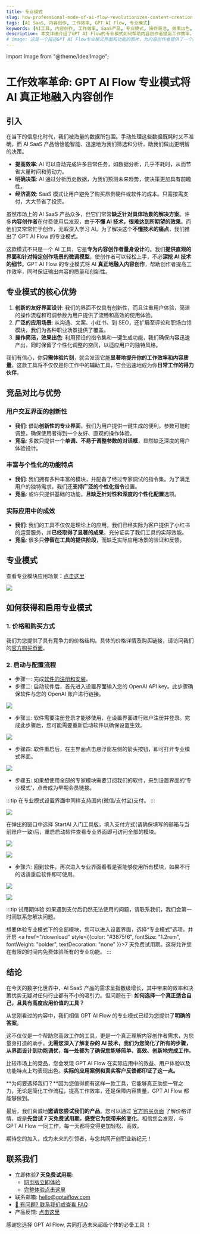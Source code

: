 ```yaml
---
title: 专业模式
slug: how-professional-mode-of-ai-flow-revolutionizes-content-creation
tags: [AI SaaS, 内容创作, 工作效率, GPT AI Flow, 专业模式]
keywords: [AI工具, 内容创作, 工作效率, SaaS产品, 专业模式, 操作简洁, 效果出色, 用户体验, 个性化创作]
description: 本文详细介绍了GPT AI Flow的专业模式如何帮助内容创作者提高工作效率，增强创作质量和创新性。探讨从界面设计、功能特点到实际应用成效的多方面优势，并附有详细的获取和启用流程。
# image: 这是一个描述GPT AI Flow专业模式界面和功能的图片，为内容创作者提供了一个高效、简洁和易于使用的工作环境。
---
```


import Image from "@theme/IdealImage";

# 工作效率革命: GPT AI Flow 专业模式将 AI 真正地融入内容创作

## 引入

在当下的信息化时代，我们被海量的数据所包围。手动处理这些数据既耗时又不准确，而 AI SaaS 产品恰恰能智能、迅速地为我们筛选和分析，助我们做出更明智的决策。

- **提高效率**: AI 可以自动完成许多日常任务，如数据分析，几乎不耗时，从而节省大量时间和劳动力。
- **明确决策**: AI 通过分析历史数据，为我们预测未来趋势，使决策更加具有前瞻性。
- **经济高效**: SaaS 模式让用户避免了购买昂贵硬件或软件的成本。只需按需支付，大大节省了投资。

虽然市场上的 AI SaaS 产品众多，但它们常常**缺乏针对具体场景的解决方案**。许多**内容创作者**在付费使用后发现，由于**不懂 AI 技术，很难达到所期望的效果**。而他们又常常忙于创作，无暇深入学习 AI。为了解决这个**不懂技术的痛点**，我们推出了 GPT AI Flow 的专业模式。

这款模式不只是一个 AI 工具，它是**专为内容创作者量身设计**的。我们**提供直观的界面和针对特定创作场景的微调模型**，使创作者可以轻松上手，不必**深挖 AI 技术的细节**。GPT AI Flow 的专业模式将 AI **真正地融入内容创作**，帮助创作者提高工作效率，同时保证输出内容的质量和创新性。

## 专业模式的核心优势

1. **创新的友好界面设计**: 我们的界面不仅具有创新性，而且注重用户体验，简洁的操作流程和可调参数为用户提供了流畅和高效的使用体验。
2. **广泛的应用场景**: 从沟通、文案、小红书、到 SEO，还扩展至评论和职场白领模块，我们为各种职业场景提供了覆盖。
3. **操作简洁，效果出色**: 利用预设的指令集和一键生成功能，我们确保内容迅速产出，同时保留了个性化调整的空间，以适应用户的独特风格。

我们有信心，你**只需体验片刻**，就会发现它能**显著地提升你的工作效率和内容质量**。这款工具将不仅仅是你工作中的辅助工具，它会迅速地成为你**日常工作的得力伙伴**。

## 竞品对比与优势

### 用户交互界面的创新性

- **我们**: 借助**创新性的专业界面**，我们为用户提供一键生成的便利，参数可随时调整，确保使用者得到一个友好、直观的操作体验。
- **竞品**: 多数只提供一个**单调、不易于调整参数的对话框**，显然缺乏深度的用户体验设计。

### 丰富与个性化的功能特点

- **我们**: 我们拥有多种丰富的模块，并配备了经过专家调试的指令集。为了满足用户的独特需求，我们还**支持广泛的个性化指令**设置。
- **竞品**: 或许只提供基础的功能，**且缺乏针对性和深度的个性化配置**选项。

### 实际应用中的成效

- **我们**: 我们的工具不仅仅是理论上的应用，我们已经实际为客户提供了小红书的运营服务，并**已经取得了显著的成果**，充分证实了我们工具的实际效能。
- **竞品**: 很多只**停留在工具的提供阶段**，而缺乏实际应用场景的验证和反馈。

## 专业模式

查看专业模块应用场景：[点击这里](/docs/application-scenarios/introduction)

![](./img/2-proMode-presentation/2023-09-21-img-4-proMode-interface.png)

## 如何获得和启用专业模式

### 1. 价格和购买方式

我们为您提供了具有竞争力的价格结构。具体的价格详情及购买链接，请访问我们的[官方购买页面](/business/prices-table)。

### 2. 启动与配置流程

- 步骤一: 完成[软件的注册和安装](../2-proudct/1-installation-and-registration-process.md#下载-gpt-ai-flow-软件安装)。
- 步骤二: 启动软件后，首先进入设置界面输入您的 OpenAI API key。此步骤确保软件与您的 OpenAI 账户进行链接。

![](./img/2-proMode-presentation/2023-08-23-img-3-填写%20API%20key.png)

- 步骤三: 软件需要注册登录才能够使用，在设置界面进行账户注册并登录。完成此步骤后，您可能需要重新启动软件以确保设置生效。

![](./img/2-proMode-presentation/2023-08-23-img-4-账户注册.png)

- 步骤四: 软件重启后，在主界面点击悬浮窗左侧的箭头按钮，即可打开专业模式界面。

![](../2-proudct//img/1-registration-process/2023-08-25-img-4-freeAI-version-of-gpt-ai-flow.png)

- 步骤五: 如果想使用全部的专家模块需要订阅我们的软件，来到设置界面的‘专业模式’，点击成为早期会员链接。

:::tip
在专业模式设置界面中同样支持国内(微信/支付宝)支付。
:::

![](../2-proudct/img/1-registration-process/2023-08-25-img-1-to-be-a-member.png)

在弹出的窗口中选择 StartAI 入门工具版，填入支付方式(请确保填写的邮箱与当前账户一致)后，重启启动软件查看专业界面即可访问全部的模块。

![](../2-proudct/img/1-registration-process/2023-08-29-img-2-business-payment-page.png)

![](../2-proudct/img/1-registration-process/2023-08-25-img-3-payment-confirmation-page.png)

- 步骤六: 回到软件，再次进入专业界面看看是否能够使用所有模块，如果不行的话请重启软件即可使用。

![](./img/2-proMode-presentation/2023-08-23-img-5-专业模式使用.png)

![](./img/2-proMode-presentation/2023-08-23-img-6-专业模式使用-2.png)

:::tip 试用期体验
如果遇到支付后仍然无法使用的问题，请联系我们，我们会第一时间联系您解决问题。

想要体验专业模式下的全部模块，您可以进入设置界面，选择“专业模式”选项，并开启 <a href="/download" style={{color: "#3875f6", fontSize: "1.2rem", fontWeight: "bolder", textDecoration: "none" }}>7 天免费试用期</a>。这将允许您在有限的时间内免费体验所有的专业功能。
:::

## 结论

在今天的数字化世界中，AI SaaS 产品的需求呈指数级增长，其中带来的效率和决策优势无疑对任何行业都有不小的吸引力。但问题在于: **如何选择一个真正适合自己，且具有高度应用价值的工具？**

从您刚看过的内容中，我们相信 GPT AI Flow 的专业模式已经为您提供了**明确的答案**。

这不仅仅是一个帮助您高效工作的工具，更是一个真正理解内容创作者需求，为您量身打造的助手。**无需您深入了解复杂的 AI 技术，我们为您简化了所有的步骤，从界面设计到功能调优，每一处都为了确保您能够简单、高效、创新地完成工作。**

比较市场上的竞品，您会发现 GPT AI Flow 在实际应用中的效益、用户体验以及功能特点上均表现出色。**实际的应用案例和真实客户反馈都印证了这一点。**

**为何要选择我们？**因为您值得拥有这样一款工具，它能够真正助您一臂之力，无论是简化工作流程，提高工作效率，还是保障内容质量，GPT AI Flow 都能够做到。

最后，我们真诚地**邀请您尝试我们的产品**。您可以通过 [官方购买页面](/business/prices-table) 了解价格详情，或是**先尝试 7 天免费试用期，感受它为您带来的变化**。相信您会发现，与 GPT AI Flow 一同工作，每一天都将变得更加轻松、高效。

期待您的加入，成为未来的引领者，与您共同开创职业新纪元！

## 联系我们

- 立即体验**7 天免费试用期**:
  - [网页版立即体验](https://www.app.gptaiflow.com/login)
  - [完整体验点击这里](/download)
- 联系邮箱: hello@gptaiflow.com
- [💬 有问题? 联系我们或查看 FAQ](/docs/proudct/gpt-ai-flow-guide-and-faq)
- 产品反馈: [点击这里](https://wj.qq.com/s2/13154598/1770/)

感谢您选择 GPT AI Flow, 共同打造未来超级个体的必备工具 ！
